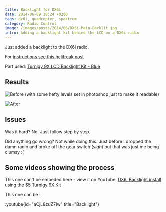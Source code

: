 ```yaml
---
title: Backlight for DX6i
date: 2014-06-09 18:24 +0200
tags: dx6i, quadcopter, spektrum
category: Radio Control
image: /images/posts/2014/06/DX6i-Main-Backlit.jpg
intro: Adding a backlight kit behind the LCD on a DX6i radio
---
```


Just added a backlight to the DX6i radio.

For [instructions see this helifreak post](http://www.helifreak.com/showthread.php?p=3238225)

Part used: [Turnigy 9X LCD Backlight Kit - Blue](http://www.hobbyking.com/hobbyking/store/uh_viewItem.asp?idProduct=16720)

## Results

![Before (with some hefty levels set in photoshop just to make it readable)](/images/posts/2014/06/DX6i-Main.jpg)

![After](/images/posts/2014/06/DX6i-Main-Backlit.jpg)

## Issues

Was it hard? No. Just follow step by step.

Did anything go wrong? Not while doing this. Just before I dropped the damn radio and broke off the gear switch (_sigh_) but that was just me being clumsy :(

## Some videos showing the process

This one can't be embeded here - view it on YouTube: [DX6i Backlight install using the $5 Turnigy 9X Kit](https://youtu.be/8E_8HNWm0V0)

This one can be :

:youtube{id="aCjL8zuZ7Iw" title="Backlight"}

